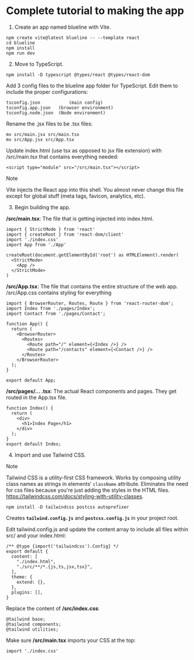 # Complete tutorial to making the app

1. Create an app named blueline with Vite.

```Terminal
npm create vite@latest blueline -- --template react
cd blueline
npm install
npm run dev
```

2. Move to TypeScript.

```Terminal
npm install -D typescript @types/react @types/react-dom
```

Add 3 config files to the blueline app folder for TypeScript. Edit them to include the proper configurations:

```
tsconfig.json 			(main config)
tsconfig.app.json 	(browser environment)
tsconfig.node.json 	(Node environment)
```

Rename the .jsx files to be .tsx files:

```
mv src/main.jsx src/main.tsx
mv src/App.jsx src/App.tsx
```

Update index.html (use tsx as opposed to jsx file extension) with /src/main.tsx that contains everything needed:

```
<script type="module" src="/src/main.tsx"></script> 
```

> [!NOTE] 
>
> Vite injects the React app into this shell. You almost never change this file except for global stuff (meta tags, favicon, analytics, etc).

3. Begin building the app.

**/src/main.tsx**: The file that is getting injected into index.html.

```
import { StrictMode } from 'react'
import { createRoot } from 'react-dom/client'
import './index.css'
import App from './App'

createRoot(document.getElementById('root') as HTMLElement).render(
  <StrictMode>
    <App />
  </StrictMode>
)
```

**/src/App.tsx**: The file that contains the entire structure of the web app. /src/App.css contains styling for everything

```
import { BrowserRouter, Routes, Route } from 'react-router-dom';
import Index from './pages/Index';
import Contact from './pages/Contact';

function App() {
  return (
    <BrowserRouter>
      <Routes>
        <Route path="/" element={<Index />} />
        <Route path="/contacts" element={<Contact />} />
      </Routes>
    </BrowserRouter>
  );
}

export default App;
```

**/src/pages/... .tsx**: The actual React components and pages. They get routed in the App.tsx file.

```
function Index() {
  return (
    <div>
      <h1>Index Page</h1>
    </div>
  );
}
export default Index;
```

4. Import and use Tailwind CSS. 

> [!NOTE]
>
> Tailwind CSS is a utility-first CSS framework. Works by composing utility class names as strings in elements’ `className` attribute. Eliminates the need for css files because you're just adding the styles in the HTML files. https://tailwindcss.com/docs/styling-with-utility-classes.

```
npm install -D tailwindcss postcss autoprefixer
```

Creates **`tailwind.config.js`** and **`postcss.config.js`** in your project root.

Edit tailwind.config.js and update the content array to include all files within src/ and your index.html:

```
/** @type {import('tailwindcss').Config} */
export default {
  content: [
    "./index.html",
    "./src/**/*.{js,ts,jsx,tsx}",
  ],
  theme: {
    extend: {},
  },
  plugins: [],
}
```

Replace the content of **/src/index.css**:

```
@tailwind base;
@tailwind components;
@tailwind utilities;
```

Make sure **/src/main.tsx** imports your CSS at the top:

```
import './index.css'
```